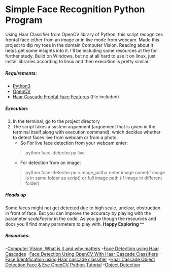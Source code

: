 # Simple Face Recognition Python Program
Using Haar Classifier from OpenCV library of Python, this script recognizes frontal face either from an image or in live mode from webcam.
Made this project to dip my toes in the domain Computer Vision. Reading about it helps get some insights into it. I'll be including some resources at the for further study.
Build on Windows, but no at all hard to use it on linux, just install libraries according to linux and then execution is pretty similar.

##### Requirements:
- [Python3](https://www.python.org/)
- [OpenCV](https://sourceforge.net/projects/opencvlibrary/)
- [Haar Cascade Frontal Face Features](https://github.com/opencv/opencv/tree/master/data/haarcascades) (file included)

##### Execution:
1. In the terminal, go to the project directory
2. The script takes a system arguement (arguement that is given in the terminal itself along with execution command), which decides whether to detect faces live from webcam or from a photo.
    - So For live face detection from your webcam enter:
    > python face-detector.py live
    - For detection from an image:
    > python face-detector.py <image_path>
      enter image name(if image is in same folder as script) or full image path (if image in different folder)

##### Heads up
Some faces might not get detected due to high scale, unclear, obstruction in front of face. But you can improve the accuracy by playing with the parameter *scaleFactor* in the code.
As you go though the resources and docs you'll find many parameters to play with.
**Happy Exploring ^^**


##### Resources:
-[Computer Vision: What is it and why matters](https://www.sas.com/en_in/insights/analytics/computer-vision.html#:~:text=Computer%20vision%20is%20a%20field,to%20what%20they%20%E2%80%9Csee.%E2%80%9D)
-[Face Detection using Haar Cascades](https://docs.opencv.org/3.4/d2/d99/tutorial_js_face_detection.html)
-[Face Detection Using OpenCV With Haar Cascade Classifiers](https://becominghuman.ai/face-detection-using-opencv-with-haar-cascade-classifiers-941dbb25177)
-[Face Identification using Haar cascade classifier](https://medium.com/analytics-vidhya/haar-cascade-face-identification-aa4b8bc79478)
-[Haar Cascade Object Detection Face & Eye OpenCV Python Tutorial](https://pythonprogramming.net/haar-cascade-face-eye-detection-python-opencv-tutorial/)
-[Object Detection](https://machinelearningmastery.com/object-recognition-with-deep-learning/)
